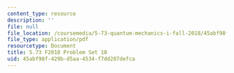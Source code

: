 ```yaml
---
content_type: resource
description: ''
file: null
file_location: /coursemedia/5-73-quantum-mechanics-i-fall-2018/45abf98f429bd5aa4534f7dd287defca_MIT5_73F18_PSet10.pdf
file_type: application/pdf
resourcetype: Document
title: 5.73 F2018 Problem Set 10
uid: 45abf98f-429b-d5aa-4534-f7dd287defca
---
```

